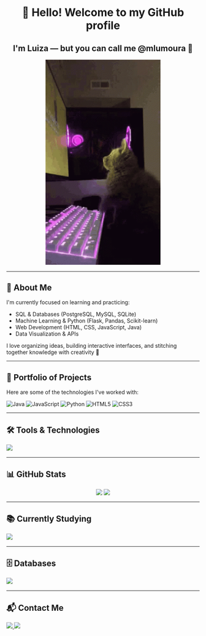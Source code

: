<h1 align="center">👋 Hello! Welcome to my GitHub profile</h1>
<h2 align="center">I'm Luiza — but you can call me @mlumoura 💙</h2>

<p align="center">
  <img src="computer-games.gif" alt="Animated banner" width="300"/>
</p>

---

## 🌱 About Me

I'm currently focused on learning and practicing:

- SQL & Databases (PostgreSQL, MySQL, SQLite)
- Machine Learning & Python (Flask, Pandas, Scikit-learn)
- Web Development (HTML, CSS, JavaScript, Java)
- Data Visualization & APIs

I love organizing ideas, building interactive interfaces, and stitching together knowledge with creativity 🧶

---

## 🧵 Portfolio of Projects

Here are some of the technologies I've worked with:

![Java](https://img.shields.io/badge/Java-ED8B00?style=for-the-badge&logo=java&logoColor=white)
![JavaScript](https://img.shields.io/badge/JavaScript-F7DF1E?style=for-the-badge&logo=javascript&logoColor=black)
![Python](https://img.shields.io/badge/Python-3776AB?style=for-the-badge&logo=python&logoColor=white)
![HTML5](https://img.shields.io/badge/HTML5-E34F26?style=for-the-badge&logo=html5&logoColor=white)
![CSS3](https://img.shields.io/badge/CSS3-1572B6?style=for-the-badge&logo=css3&logoColor=white)

---

## 🛠️ Tools & Technologies

<img src="https://skillicons.dev/icons?i=linux,github,vscode,figma,canva,trello,heroku,androidstudio,visualstudio,codepen,fedora,intellij" />

---

## 📊 GitHub Stats

<div align="center">
  <img height="180em" src="https://github-readme-stats.vercel.app/api/top-langs/?username=mlumoura&layout=compact&langs_count=7&theme=dracula"/>
  <img height="180em" src="https://github-readme-stats.vercel.app/api?username=mlumoura&show_icons=true&theme=dracula&include_all_commits=true&count_private=true"/>
</div>

---

## 📚 Currently Studying

<img src="https://skillicons.dev/icons?i=html,css,java,javascript,r,python,flask" />

---

## 🗄️ Databases

<img src="https://skillicons.dev/icons?i=postgres,mysql,sqlite" />

---

## 📬 Contact Me

<div>
  <a href="mailto:mlumouraweb@gmail.com" target="_blank">
    <img src="https://img.shields.io/badge/Gmail-D14836?style=for-the-badge&logo=gmail&logoColor=white"/>
  </a>
  <a href="https://www.linkedin.com/in/lu-moura" target="_blank">
    <img src="https://img.shields.io/badge/-LinkedIn-%230077B5?style=for-the-badge&logo=linkedin&logoColor=white"/>
  </a>
</div>

          
          
          
          
          
          
          
          
          
          







